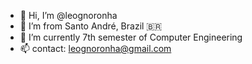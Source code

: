 - 👋 Hi, I’m @leognoronha
- 📍 I’m from Santo André, Brazil 🇧🇷
- 📓 I’m currently 7th semester of Computer Engineering
- 📫 contact: leognoronha@gmail.com
